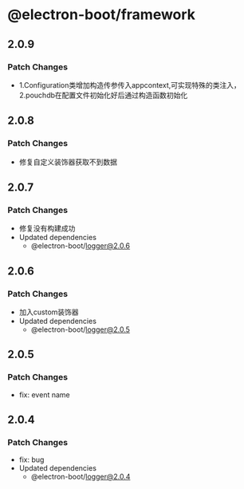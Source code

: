 # @electron-boot/framework

## 2.0.9

### Patch Changes

- 1.Configuration类增加构造传参传入appcontext,可实现特殊的类注入，2.pouchdb在配置文件初始化好后通过构造函数初始化

## 2.0.8

### Patch Changes

- 修复自定义装饰器获取不到数据

## 2.0.7

### Patch Changes

- 修复没有构建成功
- Updated dependencies
  - @electron-boot/logger@2.0.6

## 2.0.6

### Patch Changes

- 加入custom装饰器
- Updated dependencies
  - @electron-boot/logger@2.0.5

## 2.0.5

### Patch Changes

- fix: event name

## 2.0.4

### Patch Changes

- fix: bug
- Updated dependencies
  - @electron-boot/logger@2.0.4
